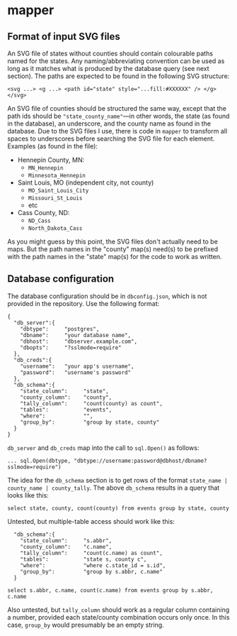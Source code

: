 # mapper

## Format of input SVG files

An SVG file of states without counties should contain colourable paths named
for the states. Any naming/abbreviating convention can be used as long as it
matches what is produced by the database query (see next section). The paths
are expected to be found in the following SVG structure:

`<svg ...>
  <g ...>
    <path id="state" style="...fill:#XXXXXX" />
  </g>
</svg>`

An SVG file of counties should be structured the same way, except that the
path ids should be `"state_county_name"`&mdash;in other words, the state (as
found in the database), an underscore, and the county name as found in
the database. Due to the SVG files I use, there is code in `mapper` to
transform all spaces to underscores before searching the SVG file for
each element. Examples (as found in the file):

* Hennepin County, MN:
  * `MN_Hennepin`
  * `Minnesota_Hennepin`
* Saint Louis, MO (independent city, not county)
  * `MO_Saint_Louis_City`
  * `Missouri_St_Louis`
  * etc
* Cass County, ND:
  * `ND_Cass`
  * `North_Dakota_Cass`

As you might guess by this point, the SVG files don't actually need to be
maps. But the path names in the "county" map(s) need(s) to be prefixed with
the path names in the "state" map(s) for the code to work as written.

## Database configuration

The database configuration should be in `dbconfig.json`, which is not
provided in the repository. Use the following format:

```
{
  "db_server":{
    "dbtype":     "postgres",
    "dbname":     "your database name",
    "dbhost":     "dbserver.example.com",
    "dbopts":     "?sslmode=require"
  },
  "db_creds":{
    "username":   "your app's username",
    "password":   "username's password"
  },
  "db_schema":{
    "state_column":     "state",
    "county_column":    "county",
    "tally_column":     "count(county) as count",
    "tables":           "events",
    "where":            "",
    "group_by":         "group by state, county"
  }
}
```

`db_server` and `db_creds` map into the call to `sql.Open()` as follows:

```
... sql.Open(dbtype, "dbtype://username:password@dbhost/dbname?sslmode=require")
```

The idea for the `db_schema` section is to get rows of the format
`state_name | county_name | county_tally`.  The above `db_schema` results in
a query that looks like this:

```
select state, county, count(county) from events group by state, county
```

Untested, but multiple-table access should work like this:

```
  "db_schema":{
    "state_column":     "s.abbr",
    "county_column":    "c.name",
    "tally_column":     "count(c.name) as count",
    "tables":           "state s, county c",
    "where":            "where c.state_id = s.id",
    "group_by":         "group by s.abbr, c.name"
  }
```

```
select s.abbr, c.name, count(c.name) from events group by s.abbr, c.name
```

Also untested, but `tally_column` should work as a regular column containing
a number, provided each state/county combination occurs only once. In this
case, `group_by` would presumably be an empty string.

